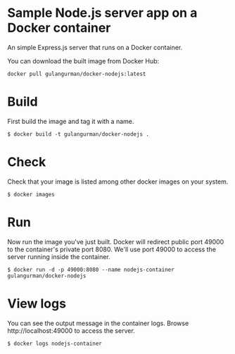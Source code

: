 # Sample Node.js server app on a Docker container

An simple Express.js server that runs on a Docker container.

You can download the built image from Docker Hub:

    docker pull gulangurman/docker-nodejs:latest

# Build

First build the image and tag it with a name.

    $ docker build -t gulangurman/docker-nodejs .
  

# Check

Check that your image is listed among other docker images on your system.    

    $ docker images   

# Run

Now run the image you've just built.
Docker will redirect public port 49000 to the container's private port 8080.
We'll use port 49000 to access the server running inside the container.

    $ docker run -d -p 49000:8080 --name nodejs-container gulangurman/docker-nodejs  

# View logs

You can see the output message in the container logs.
Browse http://localhost:49000 to access the server.

    $ docker logs nodejs-container   
  